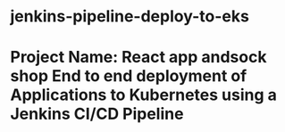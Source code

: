 # jenkins-pipeline-deploy-to-eks
# Project Name: React app andsock shop End to end deployment of Applications to Kubernetes using a Jenkins CI/CD Pipeline




